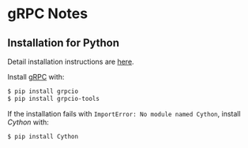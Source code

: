 # gRPC Notes

## Installation for Python

Detail installation instructions are [here](http://www.grpc.io/docs/quickstart/python.html).

Install [gRPC](http://www.grpc.io/docs/guides/) with:

```bash
$ pip install grpcio
$ pip install grpcio-tools
```

If the installation fails with `ImportError: No module named Cython`, install *Cython* with:
```bash
$ pip install Cython
```

